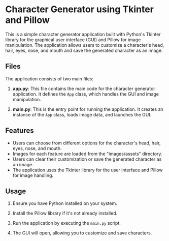 # Character Generator using Tkinter and Pillow

This is a simple character generator application built with Python's Tkinter library for the graphical user interface (GUI) and Pillow for image manipulation. The application allows users to customize a character's head, hair, eyes, nose, and mouth and save the generated character as an image.

## Files

The application consists of two main files:

1. **app.py**: This file contains the main code for the character generator application. It defines the `App` class, which handles the GUI and image manipulation.

2. **main.py**: This is the entry point for running the application. It creates an instance of the `App` class, loads image data, and launches the GUI.

## Features

- Users can choose from different options for the character's head, hair, eyes, nose, and mouth.
- Images for each feature are loaded from the "images/assets" directory.
- Users can clear their customization or save the generated character as an image.
- The application uses the Tkinter library for the user interface and Pillow for image handling.

## Usage

1. Ensure you have Python installed on your system.

2. Install the Pillow library if it's not already installed.

3. Run the application by executing the `main.py` script.

4. The GUI will open, allowing you to customize and save characters.
